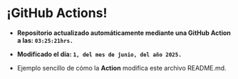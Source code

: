 # ¡GitHub Actions!
* **Repositorio actualizado automáticamente mediante una GitHub Action a las: `03:25:21hrs.`**
* **Modificado el día: `1, del mes de junio, del año 2025.`**

* Ejemplo sencillo de cómo la **Action** modifica este archivo README.md.
